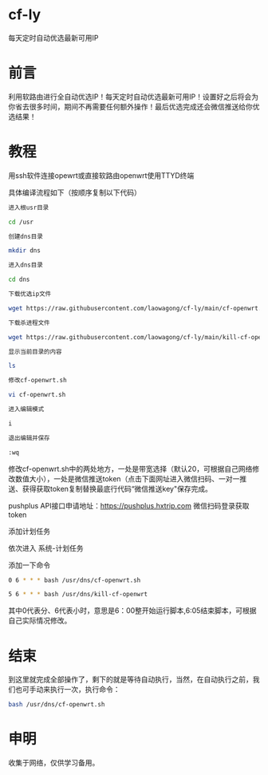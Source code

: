 # cf-ly
每天定时自动优选最新可用IP

# 前言
利用软路由进行全自动优选IP！每天定时自动优选最新可用IP！设置好之后将会为你省去很多时间，期间不再需要任何额外操作！最后优选完成还会微信推送给你优选结果！

# 教程
用ssh软件连接opewrt或直接软路由openwrt使用TTYD终端

具体编译流程如下（按顺序复制以下代码）
 
 ```bash
进入根usr目录

cd /usr

创建dns目录

mkdir dns

进入dns目录

cd dns

下载优选ip文件

wget https://raw.githubusercontent.com/laowagong/cf-ly/main/cf-openwrt.sh

下载杀进程文件

wget https://raw.githubusercontent.com/laowagong/cf-ly/main/kill-cf-openwrt.sh

显示当前目录的内容

ls

修改cf-openwrt.sh

vi cf-openwrt.sh

进入编辑模式

i

退出编辑并保存

:wq
```

修改cf-openwrt.sh中的两处地方，一处是带宽选择（默认20，可根据自己网络修改数值大小），一处是微信推送token（点击下面网址进入微信扫码、一对一推送、获得获取token复制替换最底行代码“微信推送key"保存完成。

pushplus API接口申请地址：https://pushplus.hxtrip.com  微信扫码登录获取token

添加计划任务

依次进入 系统-计划任务

添加一下命令

 ```bash
0 6 * * * bash /usr/dns/cf-openwrt.sh

5 6 * * * bash /usr/dns/kill-cf-openwrt
```

其中0代表分、6代表小时，意思是6：00整开始运行脚本,6:05结束脚本，可根据自己实际情况修改。
 
# 结束
 
 到这里就完成全部操作了，剩下的就是等待自动执行，当然，在自动执行之前，我们也可手动来执行一次，执行命令：
 
 ```bash
bash /usr/dns/cf-openwrt.sh
```

# 申明

收集于网络，仅供学习备用。
